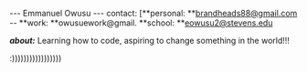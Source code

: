 --- Emmanuel Owusu ---
contact: [**personal: **brandheads88@gmail.com -- 
          **work: **owusuework@gmail.
          **school: **eowusu2@stevens.edu


**_about:_** Learning how to code, aspiring to change something in the world!!!

:)))))))))))))))))
